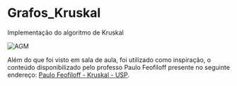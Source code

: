# Grafos_Kruskal
Implementação do algoritmo de Kruskal

![AGM](https://user-images.githubusercontent.com/51264248/68385642-ffd27380-0138-11ea-9251-304f83cf181c.png)

Além do que foi visto em sala de aula, foi utilizado como inspiração, o conteúdo disponibilizado pelo professo Paulo Feofiloff presente no seguinte endereço: [Paulo Feofiloff - Kruskal - USP].

[Paulo Feofiloff - Kruskal - USP]: https://www.ime.usp.br/~pf/algoritmos_para_grafos/aulas/kruskal.html
